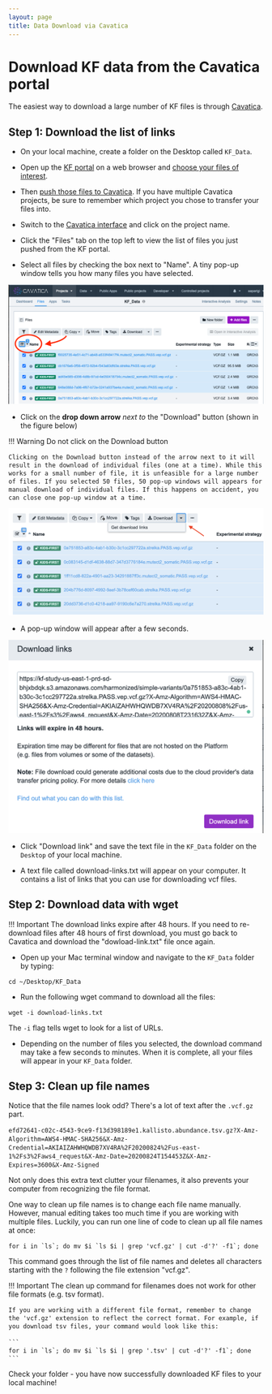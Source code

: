 ```yaml
---
layout: page
title: Data Download via Cavatica
---
```


Download KF data from the Cavatica portal
================================================

The easiest way to download a large number of KF files is through [Cavatica](https://cavatica.sbgenomics.com/).

## Step 1: Download the list of links

* On your local machine, create a folder on the Desktop called `KF_Data`.

* Open up the [KF portal](https://portal.kidsfirstdrc.org/dashboard) on a web browser and [choose your files of interest](../KF_7_PushToCavatica.md).

* Then [push those files to Cavatica](../KF_7_PushToCavatica.md). If you have multiple Cavatica projects, be sure to remember which project you chose to transfer your files into.

* Switch to the [Cavatica interface](https://cavatica.sbgenomics.com/) and click on the project name.

* Click the "Files" tab on the top left to view the list of files you just pushed from the KF portal.

* Select all files by checking the box next to "Name". A tiny pop-up window tells you how many files you have selected.

![](images/selecting_files_cavatica.png)

* Click on the **drop down arrow** *next to* the "Download" button (shown in the figure below)

!!! Warning
    Do not click on the Download button

    Clicking on the Download button instead of the arrow next to it will result in the download of individual files (one at a time). While this works for a small number of file, it is unfeasible for a large number of files. If you selected 50 files, 50 pop-up windows will appears for manual download of individual files. If this happens on accident, you can close one pop-up window at a time.


![](images/Cavatica_Download_Links.png)


* A pop-up window will appear after a few seconds.

![](images/Cavatica_Download_Links_2.png)


* Click "Download link" and save the text file in the `KF_Data` folder on the `Desktop` of your local machine.

* A text file called download-links.txt will appear on your computer. It contains a list of links that you can use for downloading vcf files.

## Step 2: Download data with wget

!!! Important
    The download links expire after 48 hours. If you need to re-download files after 48 hours of first download, you must go back to Cavatica and download the "dowload-link.txt" file once again.

* Open up your Mac terminal window and navigate to the `KF_Data` folder by typing:

```
cd ~/Desktop/KF_Data
```

* Run the following wget command to download all the files:

```
wget -i download-links.txt
```
The `-i` flag tells wget to look for a list of URLs.

* Depending on the number of files you selected, the download command may take a few seconds to minutes. When it is complete, all your files will appear in your `KF_Data` folder.

## Step 3: Clean up file names

Notice that the file names look odd? There's a lot of text after the `.vcf.gz` part.

`efd72641-c02c-4543-9ce9-f13d398189e1.kallisto.abundance.tsv.gz?X-Amz-Algorithm=AWS4-HMAC-SHA256&X-Amz-Credential=AKIAIZAHWHQWDB7XV4RA%2F20200824%2Fus-east-1%2Fs3%2Faws4_request&X-Amz-Date=20200824T154453Z&X-Amz-Expires=3600&X-Amz-Signed`

Not only does this extra text clutter your filenames, it also prevents your computer from recognizing the file format.

One way to clean up file names is to change each file name manually. However, manual editing takes too much time if you are working with multiple files. Luckily, you can run one line of code to clean up all file names at once:

```
for i in `ls`; do mv $i `ls $i | grep 'vcf.gz' | cut -d'?' -f1`; done
```

This command goes through the list of file names and deletes all characters starting with the `?` following the file extension "vcf.gz".

!!! Important
    The clean up command for filenames does not work for other file formats (e.g. tsv format).

    If you are working with a different file format, remember to change the 'vcf.gz' extension to reflect the correct format. For example, if you download tsv files, your command would look like this:

    ```
    for i in `ls`; do mv $i `ls $i | grep '.tsv' | cut -d'?' -f1`; done
    ```

Check your folder - you have now successfully downloaded KF files to your local machine!
